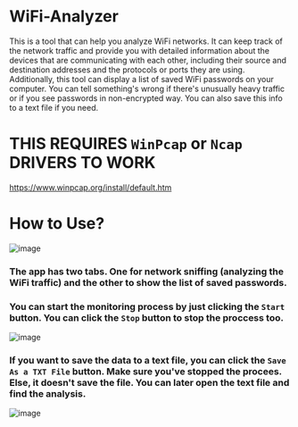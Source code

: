 # WiFi-Analyzer
This is a tool that can help you analyze WiFi networks. It can keep track of the network traffic and provide you with detailed information about the devices that are communicating with each other, including their source and destination addresses and the protocols or ports they are using. Additionally, this tool can display a list of saved WiFi passwords on your computer. You can tell something's wrong if there's unusually heavy traffic or if you see passwords in non-encrypted way. You can also save this info to a text file if you need.

# THIS REQUIRES `WinPcap` or `Ncap` DRIVERS TO WORK
https://www.winpcap.org/install/default.htm

# How to Use?
![image](https://user-images.githubusercontent.com/109947257/229362368-13bede80-6e84-488d-b87d-e045bac5a858.png)

### The app has two tabs. One for network sniffing (analyzing the WiFi traffic) and the other to show the list of saved passwords.

### You can start the monitoring process by just clicking the `Start` button. You can click the `Stop` button to stop the proccess too.
![image](https://user-images.githubusercontent.com/109947257/229362384-b3040001-a8be-4435-a528-b5290c514fa9.png)

### If you want to save the data to a text file, you can click the `Save As a TXT File` button. Make sure you've stopped the procees. Else, it doesn't save the file. You can later open the text file and find the analysis.
![image](https://user-images.githubusercontent.com/109947257/229361916-0d321f2d-88de-4320-be89-ae8a8ddc6f39.png)
